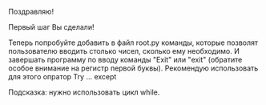 Поздравляю!

Первый шаг Вы сделали! 

Теперь попробуйте добавить в файл root.py команды, которые позволят пользователю вводить столько чисел, сколько ему необходимо. И завершать программу по вводу команды "Exit" или "exit" (обратите особое внимание на регистр первой буквы). Рекомендую использовать для этого опратор Try ... except

Подсказка: нужно использовать цикл while.